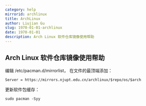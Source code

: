 ```yaml
---
category: help
mirrorid: archlinux
title: ArchLinux
author: Liujian Gu
slug: 1970-01-01-archlinux
date: 1970-01-01
description: Arch Linux 软件仓库镜像使用帮助
---
```


## Arch Linux 软件仓库镜像使用帮助

编辑 /etc/pacman.d/mirrorlist， 在文件的最顶端添加：

```
Server = https://mirrors.njupt.edu.cn/archlinux/$repo/os/$arch
```

更新软件包缓存：

```
sudo pacman -Syy
```
